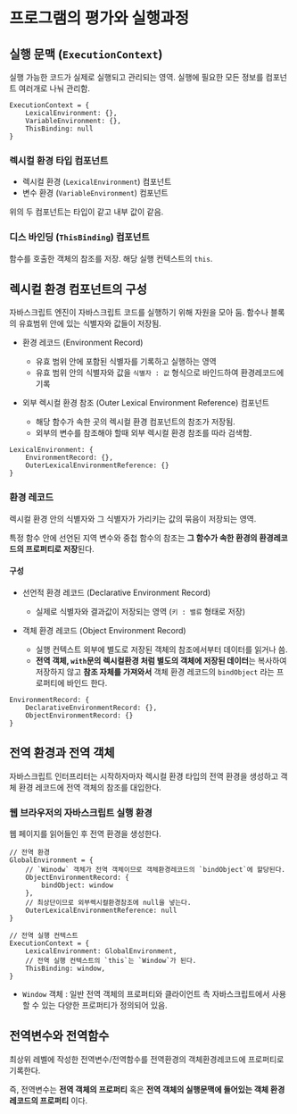 프로그램의 평가와 실행과정
=====

## 실행 문맥 (`ExecutionContext`)
실행 가능한 코드가 실제로 실행되고 관리되는 영역. 실행에 필요한 모든 정보를 컴포넌트 여러개로 나눠 관리함.

```pseudocode
ExecutionContext = {
    LexicalEnvironment: {},
    VariableEnvironment: {},
    ThisBinding: null
}
```
### 렉시컬 환경 타입 컴포넌트

* 렉시컬 환경 (`LexicalEnvironment`) 컴포넌트
* 변수 환경 (`VariableEnvironment`) 컴포넌트

위의 두 컴포넌트는 타입이 같고 내부 값이 같음.

### 디스 바인딩 (`ThisBinding`) 컴포넌트
함수를 호출한 객체의 참조를 저장. 해당 실행 컨텍스트의 `this`.

## 렉시컬 환경 컴포넌트의 구성

자바스크립트 엔진이 자바스크립트 코드를 실행하기 위해 자원을 모아 둠.
함수나 블록의 유효범위 안에 있는 식별자와 값들이 저장됨.

* 환경 레코드 (Environment Record)
  * 유효 범위 안에 포함된 식별자를 기록하고 실행하는 영역
  * 유효 범위 안의 식별자와 값을 `식별자 : 값` 형식으로 바인드하여 환경레코드에 기록

* 외부 렉시컬 환경 참조 (Outer Lexical Environment Reference) 컴포넌트
  * 해당 함수가 속한 곳의 렉시컬 환경 컴포넌트의 참조가 저장됨.
  * 외부의 변수를 참조해야 할때 외부 렉시컬 환경 참조를 따라 검색함.

```pseudocode
LexicalEnvironment: {
    EnvironmentRecord: {},
    OuterLexicalEnvironmentReference: {}
}
```

### 환경 레코드
렉시컬 환경 안의 식별자와 그 식별자가 가리키는 값의 묶음이 저장되는 영역.

특정 함수 안에 선언된 지역 변수와 중첩 함수의 참조는 **그 함수가 속한 환경의 환경레코드의 프로퍼티로 저장**된다.

#### 구성

* 선언적 환경 레코드 (Declarative Environment Record)
  * 실제로 식별자와 결과값이 저장되는 영역 (`키 : 밸류` 형태로 저장)

* 객체 환경 레코드 (Object Environment Record)
  * 실행 컨텍스트 외부에 별도로 저장된 객체의 참조에서부터 데이터를 읽거나 씀.
  * **전역 객체, `with`문의 렉시컬환경 처럼 별도의 객체에 저장된 데이터**는 복사하여 저장하지 않고 **참조 자체를 가져와서** 객체 환경 레코드의 `bindObject` 라는 프로퍼티에 바인드 한다.

```pseudocode
EnvironmentRecord: {
    DeclarativeEnvironmentRecord: {},
    ObjectEnvironmentRecord: {}
}
```

## 전역 환경과 전역 객체
자바스크립트 인터프리터는 시작하자마자 렉시컬 환경 타입의 전역 환경을 생성하고 객체 환경 레코드에 전역 객체의 참조를 대입한다. 

### 웹 브라우저의 자바스크립트 실행 환경
웹 페이지를 읽어들인 후 전역 환경을 생성한다.

```pseudocode
// 전역 환경
GlobalEnvironment = {
    // `Winodw` 객체가 전역 객체이므로 객체환경레코드의 `bindObject`에 할당된다.
    ObjectEnvironmentRecord: {
        bindObject: window
    },
    // 최상단이므로 외부렉시컬환경참조에 null을 넣는다.
    OuterLexicalEnvironmentReference: null
}

// 전역 실행 컨텍스트
ExecutionContext = {
    LexicalEnvironment: GlobalEnvironment,
    // 전역 실행 컨텍스트의 `this`는 `Window`가 된다.
    ThisBinding: window,
}
```

* `Window` 객체 : 일반 전역 객체의 프로퍼티와 클라이언트 측 자바스크립트에서 사용할 수 있는 다양한 프로퍼티가 정의되어 있음.

## 전역변수와 전역함수
최상위 레벨에 작성한 전역변수/전역함수를 전역환경의 객체환경레코드에 프로퍼티로 기록한다.

즉, 전역변수는 **전역 객체의 프로퍼티** 혹은 **전역 객체의 실행문맥에 들어있는 객체 환경 레코드의 프로퍼티** 이다.
